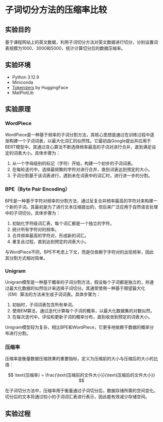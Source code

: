 # 子词切分方法的压缩率比较

## 实验目的
基于课程网站上的英文数据，利用子词切分方法对英文数据进行切分，分别设置词表规模为1000、3000和5000，统计计算切分后的数据压缩率。

## 实验环境
- Python 3.12.9
- Miniconda
- [Tokenizers](https://huggingface.co/docs/tokenizers/index) by HuggingFace
- MatPlotLib

## 实验原理

### WordPiece

WordPiece是一种基于频率的子词分割方法，其核心思想是通过在训练过程中逐渐构建一个子词词表，以最大化词汇的似然性。它最初由Google提出并应用于BERT模型中。其通过贪心算法不断选择频率最高的子词对进行合并，直到满足设定的词表大小。具体步骤为：

1. 从一个字母级别的标记（字符）开始，构建一个初步的子词词表。
2. 在每轮迭代中，选择最频繁的字符对进行合并，直到词表达到预定的大小。
3. 子词分割基于该词表进行，遇到未在词表中的词汇时，进行进一步的分割。

### BPE（Byte Pair Encoding）

BPE是一种基于字符对频率的分割方法，通过反复合并频率最高的字符对来构建一个新的子词。其最初是为了进行文本压缩提出的，但后来广泛应用于自然语言处理中的子词切分。具体步骤为：

1. 初始化字符级词汇表，每个词汇都是一个独立的字符。
2. 统计所有字符对的频率。
3. 合并频率最高的字符对，形成新的词汇。
4. 重复此过程，直到达到预定的词表大小。

与WordPiece不同，BPE不考虑上下文，而是仅依赖于字符对的出现频率，因此其分割方式相对简单。

### Unigram

Unigram模型是一种基于概率的子词分割方法，假设每个子词都是独立的，并通过最大化数据的似然估计来选择子词切分。其通常使用一种基于期望最大化（EM）算法的方法来生成子词词表。具体步骤为：

1. 初始时，子词词表包含所有单词。
2. 使用EM算法，通过迭代计算每个子词的概率，以最大化数据集的对数似然。
3. 在每次迭代中，评估和更新子词的概率分布，直到收敛到预定的词表大小。

Unigram模型较为复杂，相比BPE和WordPiece，它更多地依赖于数据的概率分布进行分割。

### 压缩率

压缩率是衡量数据压缩效果的重要指标，定义为压缩前的大小与压缩后的大小的比值：

$$
\text{压缩率} = \frac{\text{压缩前的文件大小}}{\text{压缩后的文件大小}}
$$

在子词切分方法中，压缩率用于衡量通过子词切分后，数据存储所需的空间变化。切分后的文本将通过较小的子词词汇表进行表示，因此能有效减少存储空间。

## 实验过程
